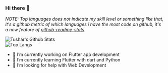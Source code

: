 ### Hi there 👋





*NOTE: Top languages does not indicate my skill level or something like that, it's a github metric of which languages i have the most code on github, it's a new feature of [github-readme-stats](https://github.com/anuraghazra/github-readme-stats)*



![Tushar's Github Stats](https://github-readme-stats.vercel.app/api?username=Tusar6701&show_icons=true_color=fff&icon_color=79ff97&text_color=9f9f9f&bg_color=151515) 
<br>
![Top Langs](https://github-readme-stats.vercel.app/api/top-langs/?username=Tusar6701&theme=radical&title_color=8E2DE2&text_color=fff)
<br>
<!--
**Tusar6701/Tusar6701** is a ✨ _special_ ✨ repository because its `README.md` (this file) appears on your GitHub profile.
- 👯 I’m looking to collaborate on ...
- 💬 Ask me about ...
- 📫 How to reach me: ...
- 😄 Pronouns: ...
- :musical_score: I play the Guitar :guitar: and the Keyboard :musical_keyboard:
- 
- ⚡ Fun fact: ...
Here are some ideas to get you started:
-->

- 🔭 I’m currently working on Flutter app development
- 🌱 I’m currently learning Flutter with dart and Python
- 🤔 I’m looking for help with Web Development




